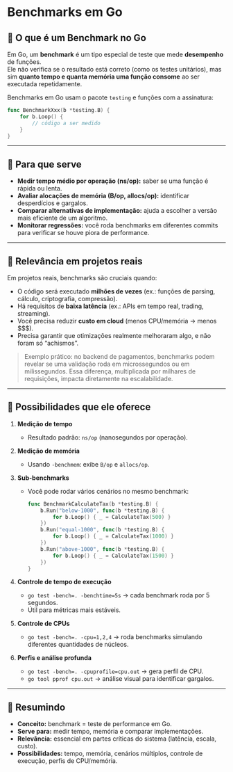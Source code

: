 # Benchmarks em Go

## 🔹 O que é um Benchmark no Go
Em Go, um **benchmark** é um tipo especial de teste que mede **desempenho** de funções.  
Ele não verifica se o resultado está correto (como os testes unitários), mas sim **quanto tempo e quanta memória uma função consome** ao ser executada repetidamente.

Benchmarks em Go usam o pacote `testing` e funções com a assinatura:

```go
func BenchmarkXxx(b *testing.B) {
    for b.Loop() {
        // código a ser medido
    }
}
```

---

## 🔹 Para que serve
- **Medir tempo médio por operação (ns/op):** saber se uma função é rápida ou lenta.  
- **Avaliar alocações de memória (B/op, allocs/op):** identificar desperdícios e gargalos.  
- **Comparar alternativas de implementação:** ajuda a escolher a versão mais eficiente de um algoritmo.  
- **Monitorar regressões:** você roda benchmarks em diferentes commits para verificar se houve piora de performance.

---

## 🔹 Relevância em projetos reais
Em projetos reais, benchmarks são cruciais quando:
- O código será executado **milhões de vezes** (ex.: funções de parsing, cálculo, criptografia, compressão).  
- Há requisitos de **baixa latência** (ex.: APIs em tempo real, trading, streaming).  
- Você precisa reduzir **custo em cloud** (menos CPU/memória → menos $$$).  
- Precisa garantir que otimizações realmente melhoraram algo, e não foram só “achismos”.

> Exemplo prático: no backend de pagamentos, benchmarks podem revelar se uma validação roda em microssegundos ou em milissegundos. Essa diferença, multiplicada por milhares de requisições, impacta diretamente na escalabilidade.

---

## 🔹 Possibilidades que ele oferece
1. **Medição de tempo**  
   - Resultado padrão: `ns/op` (nanosegundos por operação).

2. **Medição de memória**  
   - Usando `-benchmem`: exibe `B/op` e `allocs/op`.

3. **Sub-benchmarks**  
   - Você pode rodar vários cenários no mesmo benchmark:
     ```go
     func BenchmarkCalculateTax(b *testing.B) {
         b.Run("below-1000", func(b *testing.B) {
             for b.Loop() { _ = CalculateTax(500) }
         })
         b.Run("equal-1000", func(b *testing.B) {
             for b.Loop() { _ = CalculateTax(1000) }
         })
         b.Run("above-1000", func(b *testing.B) {
             for b.Loop() { _ = CalculateTax(1500) }
         })
     }
     ```

4. **Controle de tempo de execução**  
   - `go test -bench=. -benchtime=5s` → cada benchmark roda por 5 segundos.  
   - Útil para métricas mais estáveis.

5. **Controle de CPUs**  
   - `go test -bench=. -cpu=1,2,4` → roda benchmarks simulando diferentes quantidades de núcleos.

6. **Perfis e análise profunda**  
   - `go test -bench=. -cpuprofile=cpu.out` → gera perfil de CPU.  
   - `go tool pprof cpu.out` → análise visual para identificar gargalos.

---

## 🔹 Resumindo
- **Conceito:** benchmark = teste de performance em Go.  
- **Serve para:** medir tempo, memória e comparar implementações.  
- **Relevância:** essencial em partes críticas do sistema (latência, escala, custo).  
- **Possibilidades:** tempo, memória, cenários múltiplos, controle de execução, perfis de CPU/memória.

